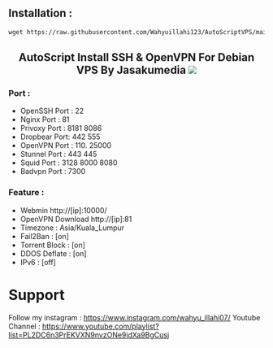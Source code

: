 ## Installation :

  ```html
wget https://raw.githubusercontent.com/Wahyuillahi123/AutoScriptVPS/main/AutoScript && chmod +x AutoScript && ./AutoScript
  ```

<h2 align="center">AutoScript Install SSH & OpenVPN For Debian VPS By Jasakumedia <img src="https://img.shields.io/badge/Version-2.0.4-blue.svg"></h2>

### Port :
* OpenSSH Port : 22
* Nginx Port   : 81
* Privoxy Port : 8181 8086
* Dropbear Port: 442 555
* OpenVPN Port : 110. 25000
* Stunnel Port : 443 445
* Squid  Port  : 3128 8000 8080
* Badvpn Port  : 7300

### Feature : 
* Webmin http://[ip]:10000/
* OpenVPN Download http://[ip]:81
* Timezone : Asia/Kuala_Lumpur
* Fail2Ban : [on]
* Torrent Block : [on]
* DDOS Deflate   : [on]
* IPv6     : [off]


# Support
Follow my instagram : https://www.instagram.com/wahyu_illahi07/ 
Youtube Channel : https://www.youtube.com/playlist?list=PL2DC6n3PrEKVXN9nvzONe9idXa9BgCusj

